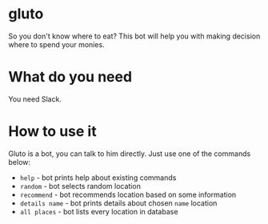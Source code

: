 # gluto

So you don't know where to eat?
This bot will help you with making decision where to spend your monies.

# What do you need

You need Slack.

# How to use it

Gluto is a bot, you can talk to him directly.
Just use one of the commands below:

* `help` - bot prints help about existing commands
* `random` - bot selects random location
* `recommend` - bot recommends location based on some information
* `details name` - bot prints details about chosen `name` location
* `all places` - bot lists every location in database
